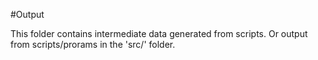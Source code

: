 #Output

This folder contains intermediate data generated from scripts.
Or output from scripts/prorams in the 'src/' folder.